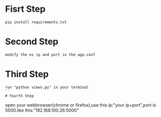 # Fisrt Step
```
pip install requirements.txt
```

# Second Step
```
modify the es ip and port in the app.conf
```
# Third Step
```
run "python views.py" in your terminal
``
# Fourth Step
```
open your webbrowser(chrome or firefox),use this ip:"your ip+port",port is 5000.like this:"192.168.100.26:5000"
```